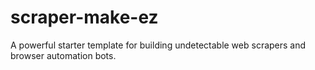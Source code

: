 # scraper-make-ez
A powerful starter template for building undetectable web scrapers and browser automation bots.

